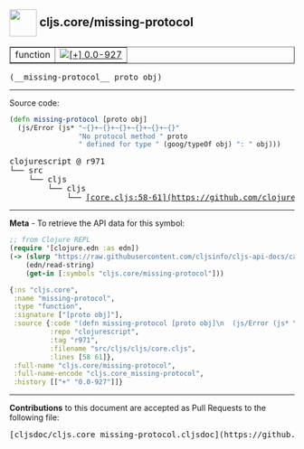 ## <img width="48px" valign="middle" src="http://i.imgur.com/Hi20huC.png"> cljs.core/missing-protocol

 <table border="1">
<tr>

<td>function</td>
<td><a href="https://github.com/cljsinfo/cljs-api-docs/tree/0.0-927"><img valign="middle" alt="[+] 0.0-927" src="https://img.shields.io/badge/+-0.0--927-lightgrey.svg"></a> </td>
</tr>
</table>

 <samp>
(__missing-protocol__ proto obj)<br>
</samp>

---





Source code:

```clj
(defn missing-protocol [proto obj]
  (js/Error (js* "~{}+~{}+~{}+~{}+~{}+~{}"
                 "No protocol method " proto
                 " defined for type " (goog/typeOf obj) ": " obj)))
```

 <pre>
clojurescript @ r971
└── src
    └── cljs
        └── cljs
            └── <ins>[core.cljs:58-61](https://github.com/clojure/clojurescript/blob/r971/src/cljs/cljs/core.cljs#L58-L61)</ins>
</pre>


---

__Meta__ - To retrieve the API data for this symbol:

```clj
;; from Clojure REPL
(require '[clojure.edn :as edn])
(-> (slurp "https://raw.githubusercontent.com/cljsinfo/cljs-api-docs/catalog/cljs-api.edn")
    (edn/read-string)
    (get-in [:symbols "cljs.core/missing-protocol"]))
```

```clj
{:ns "cljs.core",
 :name "missing-protocol",
 :type "function",
 :signature ["[proto obj]"],
 :source {:code "(defn missing-protocol [proto obj]\n  (js/Error (js* \"~{}+~{}+~{}+~{}+~{}+~{}\"\n                 \"No protocol method \" proto\n                 \" defined for type \" (goog/typeOf obj) \": \" obj)))",
          :repo "clojurescript",
          :tag "r971",
          :filename "src/cljs/cljs/core.cljs",
          :lines [58 61]},
 :full-name "cljs.core/missing-protocol",
 :full-name-encode "cljs.core_missing-protocol",
 :history [["+" "0.0-927"]]}

```

---

__Contributions__ to this document are accepted as Pull Requests to the following file:

 <pre>
[cljsdoc/cljs.core_missing-protocol.cljsdoc](https://github.com/cljsinfo/cljs-api-docs/blob/master/cljsdoc/cljs.core_missing-protocol.cljsdoc)
</pre>

